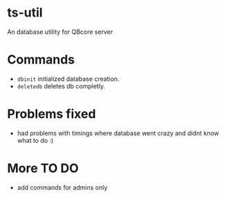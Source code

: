 # ts-util
An database utility for QBcore server


# Commands


* `dbinit` initialized database creation.
* `deletedb` deletes db completly.


# Problems fixed

* had problems with timings where database went crazy and didnt know what to do :)


# More TO DO 

* add commands for admins only


